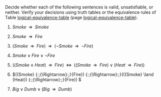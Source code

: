 

Decide whether each of the following
sentences is valid, unsatisfiable, or neither. Verify your decisions
using truth tables or the equivalence rules of
Table <a class="insideBookFigRef" target="_blank" href="https://simoncarrignon.github.io/aima-exercises/figures/logical-equivalence-table.png">logical-equivalence-table</a> (page <a class="pageRef" title="" href="#">logical-equivalence-table</a>).

1.  ${Smoke} {\:\;{\Rightarrow}\:\;}{Smoke}$<br>

2.  ${Smoke} {\:\;{\Rightarrow}\:\;}{Fire}$<br>

3.  $({Smoke} {\:\;{\Rightarrow}\:\;}{Fire}) {\:\;{\Rightarrow}\:\;}(\lnot {Smoke} {\:\;{\Rightarrow}\:\;}\lnot {Fire})$<br>

4.  ${Smoke} \lor {Fire} \lor \lnot {Fire}$<br>

5.  $(({Smoke} \land {Heat}) {\:\;{\Rightarrow}\:\;}{Fire})
            {\;\;{\Leftrightarrow}\;\;}(({Smoke} {\:\;{\Rightarrow}\:\;}{Fire}) \lor ({Heat} {\:\;{\Rightarrow}\:\;}{Fire}))$<br>

6.  $({Smoke} {\:\;{\Rightarrow}\:\;}{Fire}) {\:\;{\Rightarrow}\:\;}(({Smoke} \land {Heat}) {\:\;{\Rightarrow}\:\;}{Fire}) $<br>

7.  ${Big} \lor {Dumb} \lor ({Big} {\:\;{\Rightarrow}\:\;}{Dumb})$<br>
